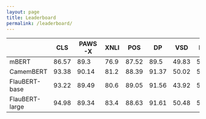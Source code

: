 ```yaml
---
layout: page
title: Leaderboard
permalink: /leaderboard/
---
```



|                | CLS   | PAWS-X | XNLI | POS   | DP    | VSD   | NSD   |
| -------------- | ----- | ------ | ---- | ----- | ----- | ----- | ----- |
| mBERT          | 86.57 | 89.3   | 76.9 | 87.52 | 89.5  | 49.83 | 53.03 |
| CamemBERT      | 93.38 | 90.14  | 81.2 | 88.39 | 91.37 | 50.02 | 52.06 |
| FlauBERT-base  | 93.22 | 89.49  | 80.6 | 89.05 | 91.56 | 43.92 | 51.24 |
| FlauBERT-large | 94.98 | 89.34  | 83.4 | 88.63 | 91.61 | 50.48 | 53.53 

